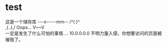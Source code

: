 # test
这是一个储存库
---x-----mm--
      /^(  )^\
      \,(..),/        Oops...
        V~~V                     
一定是发生了什么可怕的事情....
    10.0.0.0.0
    不明力量入侵，你想要访问的页面被摧毁了。
